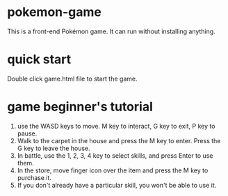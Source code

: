 # pokemon-game
This is a front-end Pokémon game. It can run without installing anything.
# quick start
Double click game.html file to start the game.
# game beginner's tutorial
1. use the WASD keys to move. M key to interact, G key to exit, P key to pause.
3. Walk to the carpet in the house and press the M key to enter. Press the G key to leave the house.
4. In battle, use the 1, 2, 3, 4 key to select skills, and press Enter to use them.
5. In the store, move finger icon over the item and press the M key to purchase it.
6. If you don't already have a particular skill, you won't be able to use it.
